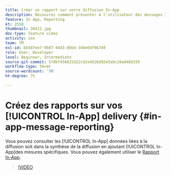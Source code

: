 ```yaml
---
title: Créer un rapport sur votre diffusion In-App
description: Découvrez comment présenter à l’utilisateur des messages In-App pertinents du point de vue contextuel en réponse au comportement en temps réel d’un client dans l’application mobile.
feature: In App, Reporting
kt: 2558
thumbnail: 26412.jpg
doc-type: feature video
activity: use
team: TM
exl-id: bb587ee7-9587-44d3-8bb4-3d4e64f66749
role: User, Developer
level: Beginner, Intermediate
source-git-commit: 57dbf456625d22cd2e4526d92e5a8c20a048d339
workflow-type: tm+mt
source-wordcount: '70'
ht-degree: 7%

---
```


# Créez des rapports sur vos [!UICONTROL In-App] delivery {#in-app-message-reporting}

Vous pouvez consulter les [!UICONTROL In-App] données liées à la diffusion soit dans la synthèse de la diffusion en ajoutant [!UICONTROL In-App]des mesures spécifiques. Vous pouvez également utiliser le [Rapport In-App](https://experienceleague.adobe.com/docs/campaign-standard/using/reporting/list-of-reports/in-app-report.html?lang=en).

>[!VIDEO](https://video.tv.adobe.com/v/26412?quality=12)
